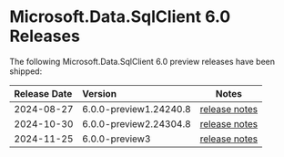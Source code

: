 # Microsoft.Data.SqlClient 6.0 Releases

The following Microsoft.Data.SqlClient 6.0 preview releases have been shipped:

| Release Date | Version | Notes |
| :-- | :-- | :--: |
| 2024-08-27 | 6.0.0-preview1.24240.8 | [release notes](6.0.0-preview1.md) |
| 2024-10-30 | 6.0.0-preview2.24304.8 | [release notes](6.0.0-preview2.md) |
| 2024-11-25 | 6.0.0-preview3 | [release notes](6.0.0-preview3.md) |
